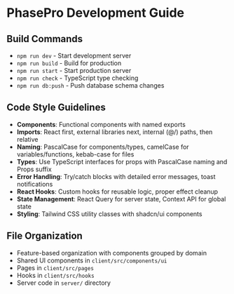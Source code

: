 # PhasePro Development Guide

## Build Commands
- `npm run dev` - Start development server
- `npm run build` - Build for production
- `npm run start` - Start production server
- `npm run check` - TypeScript type checking
- `npm run db:push` - Push database schema changes

## Code Style Guidelines
- **Components**: Functional components with named exports
- **Imports**: React first, external libraries next, internal (@/) paths, then relative
- **Naming**: PascalCase for components/types, camelCase for variables/functions, kebab-case for files
- **Types**: Use TypeScript interfaces for props with PascalCase naming and Props suffix
- **Error Handling**: Try/catch blocks with detailed error messages, toast notifications
- **React Hooks**: Custom hooks for reusable logic, proper effect cleanup
- **State Management**: React Query for server state, Context API for global state
- **Styling**: Tailwind CSS utility classes with shadcn/ui components

## File Organization
- Feature-based organization with components grouped by domain
- Shared UI components in `client/src/components/ui`
- Pages in `client/src/pages`
- Hooks in `client/src/hooks`
- Server code in `server/` directory